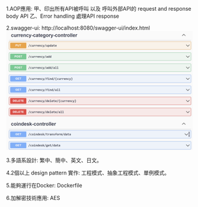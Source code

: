 1.AOP應用:
 甲、印出所有API被呼叫 以及 呼叫外部API的 request and response body API
 乙、Error handling 處理API response

2.swagger-ui: http://localhost:8080/swagger-ui/index.html
![img.png](img.png)

3.多語系設計: 繁中、簡中、英文、日文。

4.2個以上 design pattern 實作: 工程模式、抽象工程模式、單例模式。

5.能夠運行在Docker: Dockerfile

6.加解密技術應用: AES
